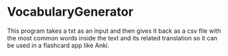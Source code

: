 # VocabularyGenerator
This program takes a txt as an input and then gives it back as a csv file with the most common words inside the text and its related translation so it can be used in a flashcard app like Anki.
